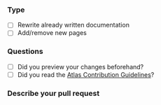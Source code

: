 ### Type
- [ ] Rewrite already written documentation
- [ ] Add/remove new pages

### Questions
- [ ] Did you preview your changes beforehand?
- [ ] Did you read the [Atlas Contribution Guidelines](https://docs.atlasos.net/contributions/)?

### Describe your pull request
